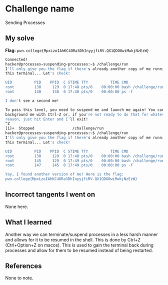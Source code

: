 # Challenge name
Sending Processes

## My solve
**Flag:** `pwn.college{MpxLzoIAhKC4ORa3DhInyyjfiRV.QX1QDO0wiMwkjNzEzW}`

```bash
Connected!                                                                        
hacker@processes~suspending-processes:~$ /challenge/run
I'll only give you the flag if there's already another copy of me running in 
this terminal... Let's check!

UID          PID    PPID  C STIME TTY          TIME CMD
root         138     129  0 17:48 pts/0    00:00:00 bash /challenge/run
root         140     138  0 17:48 pts/0    00:00:00 ps -f

I don't see a second me!

To pass this level, you need to suspend me and launch me again! You can 
background me with Ctrl-Z or, if you're not ready to do that for whatever 
reason, just hit Enter and I'll exit!
^Z
[1]+  Stopped                 /challenge/run
hacker@processes~suspending-processes:~$ /challenge/run
I'll only give you the flag if there's already another copy of me running in 
this terminal... Let's check!

UID          PID    PPID  C STIME TTY          TIME CMD
root         138     129  0 17:48 pts/0    00:00:00 bash /challenge/run
root         145     129  0 17:49 pts/0    00:00:00 bash /challenge/run
root         147     145  0 17:49 pts/0    00:00:00 ps -f

Yay, I found another version of me! Here is the flag:
pwn.college{MpxLzoIAhKC4ORa3DhInyyjfiRV.QX1QDO0wiMwkjNzEzW}
```

## Incorrect tangents I went on
None here. 

## What I learned
Another way we can terminate/suspend processes in a less harsh manner and allows for it to be resumed in the shell. This is done by Ctrl+Z (Ctrl+Option+Z on macos). This is used to gain the terminal back during processes and allow for them to be resumed instead of being restarted.

## References
None to note.